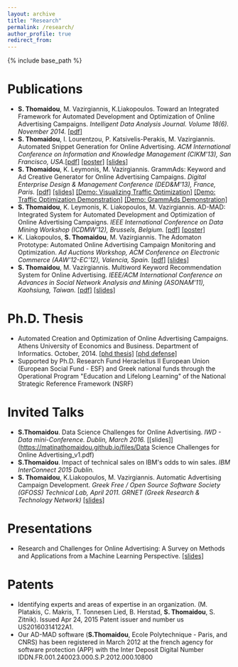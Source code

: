 ```yaml
---
layout: archive
title: "Research"
permalink: /research/
author_profile: true
redirect_from:
---
```


{% include base_path %}

Publications
======
* <b>S. Thomaidou</b>, M. Vazirgiannis, K.Liakopoulos. Toward an Integrated Framework for Automated Development and Optimization of Online Advertising Campaigns. <i>Intelligent Data Analysis Journal. Volume 18(6). November 2014.</i> [[pdf]](http://dl.acm.org/citation.cfm?id=2691107.2691119&coll=DL&dl=GUIDE)
* <b>S. Thomaidou</b>, I. Lourentzou, P. Katsivelis-Perakis, M. Vazirgiannis. Automated Snippet Generation for Online Advertising. <i>ACM International Conference on Information and Knowledge Management (CIKM'13), San Francisco, USA.</i>[[pdf]](https://matinathomaidou.github.io/files/p1841-thomaidou.pdf)
[[poster]](https://matinathomaidou.github.io/files/Poster_1437_CIKM13_Thomaidou.pdf)
[[slides]](https://matinathomaidou.github.io/files/Presentation_1437.pdf)
* <b>S. Thomaidou</b>, K. Leymonis, M. Vazirgiannis. GrammAds: Keyword and Ad Creative Generator for Online Advertising Campaigns. <i>Digital Enterprise Design & Management Conference (DED&M'13), France, Paris.</i>
[[pdf]](https://matinathomaidou.github.io/files/dedm2013_thomaidou.pdf)
[[slides]](https://matinathomaidou.github.io/files/DEDM2013_slides.pdf)
[[Demo: Visualizing Traffic Optimization]](https://vimeo.com/55846155)
[[Demo: Traffic Optimization Demonstration]](https://vimeo.com/55846086)
[[Demo: GrammAds Demonstration]](https://vimeo.com/46645462)
* <b>S. Thomaidou</b>, K. Leymonis, K. Liakopoulos, M. Vazirgiannis. AD-MAD: Integrated System for Automated Development and Optimization of Online Advertising Campaigns. <i>IEEE International Conference on Data Mining Workshop (ICDMW'12), Brussels, Belgium.</i> 
[[pdf]](https://matinathomaidou.github.io/files/ICDM12_Thomaidou_DemoD3.pdf)
[[poster]](https://matinathomaidou.github.io/files/ICDM12_Thomaidou_PosterD3.pdf)
* K. Liakopoulos, <b>S. Thomaidou</b>, M. Vazirgiannis. The Adomaton Prototype: Automated Online Advertising Campaign Monitoring and Optimization. <i>Ad Auctions Workshop, ACM Conference on Electronic Commerce (AAW'12-EC'12), Valencia, Spain.</i> 
[[pdf]](https://sites.google.com/site/adauctions2012/adomaton.pdf?attredirects=0)
[[slides]](https://matinathomaidou.github.io/files/The_Adomaton_Prototype.pdf)
* <b>S. Thomaidou</b>, M. Vazirgiannis. Multiword Keyword Recommendation System for Online Advertising. <i>IEEE/ACM International Conference on Advances in Social Network Analysis and Mining (ASONAM'11), Kaohsiung, Taiwan.</i>
[[pdf]](http://ieeexplore.ieee.org/document/5992636/)
[[slides]](https://matinathomaidou.github.io/files/ASONAM11_Thomaidou_presentation.pdf)


Ph.D. Thesis
======
* Automated Creation and Optimization of Online Advertising Campaigns. Athens University of Economics and Business. Department of Informatics. October, 2014. 
[[phd thesis]](https://matinathomaidou.github.io/files/Thomaidou_PHD_Thesis.pdf)
[[phd defense]](https://matinathomaidou.github.io/files/phd_defense_Thomaidou_presentation_30-10-14.pdf)
* Supported by Ph.D. Research Fund Heracleitus II European Union (European Social Fund - ESF) and Greek national funds through the Operational Program "Education and Lifelong Learning" of the National Strategic Reference Framework (NSRF)
  
Invited Talks
======
* <b>S.Thomaidou</b>. Data Science Challenges for Online Advertising. <i>IWD - Data mini-Conference. Dublin, March 2016.</i>
[[slides]](https://matinathomaidou.github.io/files/Data Science Challenges for Online Advertising_v1.pdf)
* <b>S.Thomaidou</b>. Impact of technical sales on IBM's odds to win sales. <i>IBM InterConnect 2015 Dublin.</i>
* <b>S. Thomaidou</b>, K.Liakopoulos, M. Vazirgiannis. Automatic Advertising Campaign Development. <i>Greek Free / Open Source Software Society (GFOSS) Technical Lab, April 2011. GRNET (Greek Research & Technology Network)</i>
[[slides]](https://matinathomaidou.github.io/files/opa-auto_advertizing_campain_dev.pdf)

Presentations
======
* Research and Challenges for Online Advertising: A Survey on Methods and Applications from a Machine Learning Perspective. 
[[slides]](https://matinathomaidou.github.io/files/survey_advertising_ml.pdf)
  
Patents
======
* Identifying experts and areas of expertise in an organization. (M. Platakis, C. Makris, T. Tonnesen Lied, B. Herstad, <b>S. Thomaidou</b>, S. Zitnik). Issued Apr 24, 2015 Patent issuer and number us US20160314122A1.
* Our AD-MAD software (<b>S.Thomaidou</b>, Ecole Polytechnique - Paris, and CNRS) has been registered in March 2012 at the french agency for software protection (APP) with the Inter Deposit Digital Number IDDN.FR.001.240023.000.S.P.2012.000.10800


